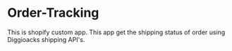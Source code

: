 # Order-Tracking

This is shopify custom app. This app get the shipping status of order using Diggioacks shipping API's.
